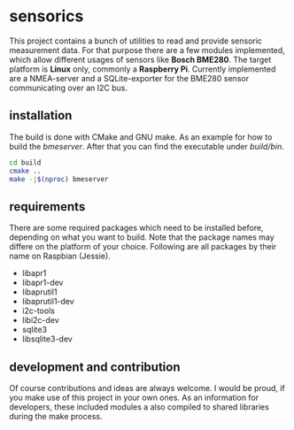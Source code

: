 # sensorics

This project contains a bunch of utilities to read and provide sensoric measurement data.
For that purpose there are a few modules implemented, which allow different usages of sensors like **Bosch BME280**.
The target platform is **Linux** only, commonly a **Raspberry Pi**.
Currently implemented are a NMEA-server and a SQLite-exporter for the BME280 sensor communicating over an I2C bus.

## installation

The build is done with CMake and GNU make. As an example for how to build the *bmeserver*.
After that you can find the executable under *build/bin*.

```bash
cd build
cmake ..
make -j$(nproc) bmeserver
```

## requirements

There are some required packages which need to be installed before, depending on what you want to build.
Note that the package names may differe on the platform of your choice. Following are all packages by their name on Raspbian (Jessie).

+ libapr1
+ libapr1-dev
+ libaprutil1
+ libaprutil1-dev
+ i2c-tools
+ libi2c-dev
+ sqlite3
+ libsqlite3-dev

## development and contribution

Of course contributions and ideas are always welcome. I would be proud, if you make use of this project in your own ones.
As an information for developers, these included modules a also compiled to shared libraries during the make process.
